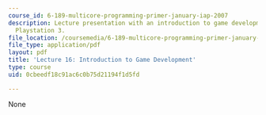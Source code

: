 ```yaml
---
course_id: 6-189-multicore-programming-primer-january-iap-2007
description: Lecture presentation with an introduction to game development on the
  Playstation 3.
file_location: /coursemedia/6-189-multicore-programming-primer-january-iap-2007/0cbeedf18c91ac6c0b75d21194f1d5fd_lec16games.pdf
file_type: application/pdf
layout: pdf
title: 'Lecture 16: Introduction to Game Development'
type: course
uid: 0cbeedf18c91ac6c0b75d21194f1d5fd

---
```

None